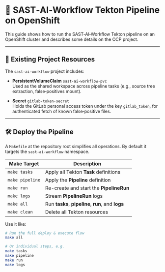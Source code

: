 # 🚀 SAST‑AI‑Workflow Tekton Pipeline on OpenShift

This guide shows how to run the SAST‑AI‑Workflow Tekton pipeline on an OpenShift cluster and describes some details on the OCP project.

---

## 🔧 Existing Project Resources

The `sast-ai-workflow` project includes:

- **PersistentVolumeClaim** `sast-ai-workflow-pvc`  
  Used as the shared workspace across pipeline tasks (e.g., source tree extraction, false‑positives mount).

- **Secret** `gitlab-token-secret`  
  Holds the GitLab personal access token under the key `gitlab_token`, for authenticated fetch of known false‑positive files.

---

## 🛠️ Deploy the Pipeline

A `Makefile` at the repository root simplifies all operations. By default it targets the `sast-ai-workflow` namespace.

| Make Target    | Description                                       |
| -------------- | ------------------------------------------------- |
| `make tasks`   | Apply all Tekton **Task** definitions             |
| `make pipeline`| Apply the **Pipeline** definition                 |
| `make run`     | Re-create and start the **PipelineRun**           |
| `make logs`    | Stream **PipelineRun** logs                       |
| `make all`     | Run **tasks**, **pipeline**, **run**, and **logs**|
| `make clean`   | Delete all Tekton resources                       |

Use it like:

```bash
# Run the full deploy & execute flow
make all

# Or individual steps, e.g.
make tasks
make pipeline
make run
make logs
